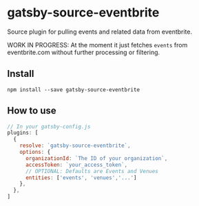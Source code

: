 # gatsby-source-eventbrite

Source plugin for pulling events and related data from eventbrite. 

WORK IN PROGRESS: At the moment it just fetches `events` from eventbrite.com without further processing or filtering. 

## Install

`npm install --save gatsby-source-eventbrite`

## How to use

```javascript
// In your gatsby-config.js
plugins: [
  {
    resolve: `gatsby-source-eventbrite`,
    options: {
      organizationId: `The ID of your organization`,
      accessToken: `your_access_token`,
      // OPTIONAL: Defaults are Events and Venues
      entities: ['events', 'venues','...']
    },
  },
]
```
